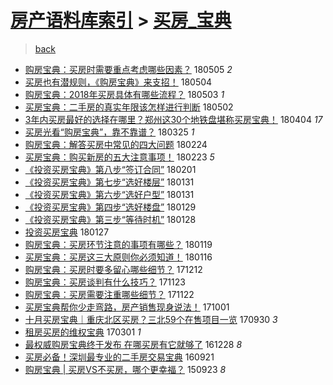 [房产语料库索引](../../README.md)  > [买房_宝典](买房_宝典.md)
====
> [back](../README.md)

- [购房宝典：买房时需要重点考虑哪些因素？](http://jkwz.applinzi.com/ittc/7099775839329846283.html#%E8%B4%AD%E6%88%BF%E5%AE%9D%E5%85%B8%EF%BC%9A%E4%B9%B0%E6%88%BF%E6%97%B6%E9%9C%80%E8%A6%81%E9%87%8D%E7%82%B9%E8%80%83%E8%99%91%E5%93%AA%E4%BA%9B%E5%9B%A0%E7%B4%A0%EF%BC%9F) 180505 *2* 
- [买房也有潜规则，《购房宝典》来支招！](http://jkwz.applinzi.com/ittc/7099319656143913991.html#%E4%B9%B0%E6%88%BF%E4%B9%9F%E6%9C%89%E6%BD%9C%E8%A7%84%E5%88%99%EF%BC%8C%E3%80%8A%E8%B4%AD%E6%88%BF%E5%AE%9D%E5%85%B8%E3%80%8B%E6%9D%A5%E6%94%AF%E6%8B%9B%EF%BC%81) 180504  
- [购房宝典：2018年买房具体有哪些流程？](http://jkwz.applinzi.com/ittc/7098835997087499275.html#%E8%B4%AD%E6%88%BF%E5%AE%9D%E5%85%B8%EF%BC%9A2018%E5%B9%B4%E4%B9%B0%E6%88%BF%E5%85%B7%E4%BD%93%E6%9C%89%E5%93%AA%E4%BA%9B%E6%B5%81%E7%A8%8B%EF%BC%9F) 180503 *1* 
- [买房宝典：二手房的真实年限该怎样进行判断](http://jkwz.applinzi.com/ittc/7098435591270302727.html#%E4%B9%B0%E6%88%BF%E5%AE%9D%E5%85%B8%EF%BC%9A%E4%BA%8C%E6%89%8B%E6%88%BF%E7%9A%84%E7%9C%9F%E5%AE%9E%E5%B9%B4%E9%99%90%E8%AF%A5%E6%80%8E%E6%A0%B7%E8%BF%9B%E8%A1%8C%E5%88%A4%E6%96%AD) 180502  
- [3年内买房最好的选择在哪里？郑州这30个地铁盘堪称买房宝典！](http://jkwz.applinzi.com/ittc/7088065983283725318.html#3%E5%B9%B4%E5%86%85%E4%B9%B0%E6%88%BF%E6%9C%80%E5%A5%BD%E7%9A%84%E9%80%89%E6%8B%A9%E5%9C%A8%E5%93%AA%E9%87%8C%EF%BC%9F%E9%83%91%E5%B7%9E%E8%BF%9930%E4%B8%AA%E5%9C%B0%E9%93%81%E7%9B%98%E5%A0%AA%E7%A7%B0%E4%B9%B0%E6%88%BF%E5%AE%9D%E5%85%B8%EF%BC%81) 180404 *17* 
- [买房光看“购房宝典”，靠不靠谱？](http://jkwz.applinzi.com/ittc/7084446684237267984.html#%E4%B9%B0%E6%88%BF%E5%85%89%E7%9C%8B%E2%80%9C%E8%B4%AD%E6%88%BF%E5%AE%9D%E5%85%B8%E2%80%9D%EF%BC%8C%E9%9D%A0%E4%B8%8D%E9%9D%A0%E8%B0%B1%EF%BC%9F) 180325 *1* 
- [购房宝典：解答买房中常见的四大问题](http://jkwz.applinzi.com/ittc/7073599146428990481.html#%E8%B4%AD%E6%88%BF%E5%AE%9D%E5%85%B8%EF%BC%9A%E8%A7%A3%E7%AD%94%E4%B9%B0%E6%88%BF%E4%B8%AD%E5%B8%B8%E8%A7%81%E7%9A%84%E5%9B%9B%E5%A4%A7%E9%97%AE%E9%A2%98) 180224  
- [买房宝典：购买新房的五大注意事项！](http://jkwz.applinzi.com/ittc/7073217922053178384.html#%E4%B9%B0%E6%88%BF%E5%AE%9D%E5%85%B8%EF%BC%9A%E8%B4%AD%E4%B9%B0%E6%96%B0%E6%88%BF%E7%9A%84%E4%BA%94%E5%A4%A7%E6%B3%A8%E6%84%8F%E4%BA%8B%E9%A1%B9%EF%BC%81) 180223 *5* 
- [《投资买房宝典》第八步“签订合同”](http://jkwz.applinzi.com/ittc/7065188699707278353.html#%E3%80%8A%E6%8A%95%E8%B5%84%E4%B9%B0%E6%88%BF%E5%AE%9D%E5%85%B8%E3%80%8B%E7%AC%AC%E5%85%AB%E6%AD%A5%E2%80%9C%E7%AD%BE%E8%AE%A2%E5%90%88%E5%90%8C%E2%80%9D) 180201  
- [《投资买房宝典》第七步“选好楼层”](http://jkwz.applinzi.com/ittc/7064853391178466321.html#%E3%80%8A%E6%8A%95%E8%B5%84%E4%B9%B0%E6%88%BF%E5%AE%9D%E5%85%B8%E3%80%8B%E7%AC%AC%E4%B8%83%E6%AD%A5%E2%80%9C%E9%80%89%E5%A5%BD%E6%A5%BC%E5%B1%82%E2%80%9D) 180131  
- [《投资买房宝典》第六步“选好户型”](http://jkwz.applinzi.com/ittc/7064736756169966603.html#%E3%80%8A%E6%8A%95%E8%B5%84%E4%B9%B0%E6%88%BF%E5%AE%9D%E5%85%B8%E3%80%8B%E7%AC%AC%E5%85%AD%E6%AD%A5%E2%80%9C%E9%80%89%E5%A5%BD%E6%88%B7%E5%9E%8B%E2%80%9D) 180131  
- [《投资买房宝典》第四步“选好楼盘”](http://jkwz.applinzi.com/ittc/7064106830613971974.html#%E3%80%8A%E6%8A%95%E8%B5%84%E4%B9%B0%E6%88%BF%E5%AE%9D%E5%85%B8%E3%80%8B%E7%AC%AC%E5%9B%9B%E6%AD%A5%E2%80%9C%E9%80%89%E5%A5%BD%E6%A5%BC%E7%9B%98%E2%80%9D) 180129  
- [《投资买房宝典》第三步“等待时机”](http://jkwz.applinzi.com/ittc/7063679541065548811.html#%E3%80%8A%E6%8A%95%E8%B5%84%E4%B9%B0%E6%88%BF%E5%AE%9D%E5%85%B8%E3%80%8B%E7%AC%AC%E4%B8%89%E6%AD%A5%E2%80%9C%E7%AD%89%E5%BE%85%E6%97%B6%E6%9C%BA%E2%80%9D) 180128  
- [投资买房宝典](http://jkwz.applinzi.com/ittc/7063342224832463879.html#%E6%8A%95%E8%B5%84%E4%B9%B0%E6%88%BF%E5%AE%9D%E5%85%B8) 180127  
- [购房宝典：买房环节注意的事项有哪些？](http://jkwz.applinzi.com/ittc/7060214323710788625.html#%E8%B4%AD%E6%88%BF%E5%AE%9D%E5%85%B8%EF%BC%9A%E4%B9%B0%E6%88%BF%E7%8E%AF%E8%8A%82%E6%B3%A8%E6%84%8F%E7%9A%84%E4%BA%8B%E9%A1%B9%E6%9C%89%E5%93%AA%E4%BA%9B%EF%BC%9F) 180119  
- [买房宝典：买房这三大原则你必须知道！](http://jkwz.applinzi.com/ittc/7059262669133972490.html#%E4%B9%B0%E6%88%BF%E5%AE%9D%E5%85%B8%EF%BC%9A%E4%B9%B0%E6%88%BF%E8%BF%99%E4%B8%89%E5%A4%A7%E5%8E%9F%E5%88%99%E4%BD%A0%E5%BF%85%E9%A1%BB%E7%9F%A5%E9%81%93%EF%BC%81) 180116  
- [购房宝典：买房时要多留心哪些细节？](http://jkwz.applinzi.com/ittc/7046131542902965264.html#%E8%B4%AD%E6%88%BF%E5%AE%9D%E5%85%B8%EF%BC%9A%E4%B9%B0%E6%88%BF%E6%97%B6%E8%A6%81%E5%A4%9A%E7%95%99%E5%BF%83%E5%93%AA%E4%BA%9B%E7%BB%86%E8%8A%82%EF%BC%9F) 171212  
- [购房宝典：买房谈判有什么技巧？](http://jkwz.applinzi.com/ittc/7039183881574548496.html#%E8%B4%AD%E6%88%BF%E5%AE%9D%E5%85%B8%EF%BC%9A%E4%B9%B0%E6%88%BF%E8%B0%88%E5%88%A4%E6%9C%89%E4%BB%80%E4%B9%88%E6%8A%80%E5%B7%A7%EF%BC%9F) 171123  
- [购房宝典：买房需要注重哪些细节？](http://jkwz.applinzi.com/ittc/7038720114633999377.html#%E8%B4%AD%E6%88%BF%E5%AE%9D%E5%85%B8%EF%BC%9A%E4%B9%B0%E6%88%BF%E9%9C%80%E8%A6%81%E6%B3%A8%E9%87%8D%E5%93%AA%E4%BA%9B%E7%BB%86%E8%8A%82%EF%BC%9F) 171122  
- [买房宝典帮你少走弯路，房产销售现身说法！](http://jkwz.applinzi.com/ittc/7019578043973239825.html#%E4%B9%B0%E6%88%BF%E5%AE%9D%E5%85%B8%E5%B8%AE%E4%BD%A0%E5%B0%91%E8%B5%B0%E5%BC%AF%E8%B7%AF%EF%BC%8C%E6%88%BF%E4%BA%A7%E9%94%80%E5%94%AE%E7%8E%B0%E8%BA%AB%E8%AF%B4%E6%B3%95%EF%BC%81) 171001  
- [十月买房宝典｜重庆北区买房？三北59个在售项目一览](http://jkwz.applinzi.com/ittc/7019231026818319377.html#%E5%8D%81%E6%9C%88%E4%B9%B0%E6%88%BF%E5%AE%9D%E5%85%B8%EF%BD%9C%E9%87%8D%E5%BA%86%E5%8C%97%E5%8C%BA%E4%B9%B0%E6%88%BF%EF%BC%9F%E4%B8%89%E5%8C%9759%E4%B8%AA%E5%9C%A8%E5%94%AE%E9%A1%B9%E7%9B%AE%E4%B8%80%E8%A7%88) 170930 *3* 
- [租房买房的维权宝典](http://jkwz.applinzi.com/ittc/6940120965064426501.html#%E7%A7%9F%E6%88%BF%E4%B9%B0%E6%88%BF%E7%9A%84%E7%BB%B4%E6%9D%83%E5%AE%9D%E5%85%B8) 170301 *1* 
- [最权威购房宝典终于发布 在哪买房有它就够了](http://jkwz.applinzi.com/ittc/6916761084773270532.html#%E6%9C%80%E6%9D%83%E5%A8%81%E8%B4%AD%E6%88%BF%E5%AE%9D%E5%85%B8%E7%BB%88%E4%BA%8E%E5%8F%91%E5%B8%83+%E5%9C%A8%E5%93%AA%E4%B9%B0%E6%88%BF%E6%9C%89%E5%AE%83%E5%B0%B1%E5%A4%9F%E4%BA%86) 161228 *8* 
- [买房必备！深圳最专业的二手房交易宝典](http://jkwz.applinzi.com/ittc/6880250872352736261.html#%E4%B9%B0%E6%88%BF%E5%BF%85%E5%A4%87%EF%BC%81%E6%B7%B1%E5%9C%B3%E6%9C%80%E4%B8%93%E4%B8%9A%E7%9A%84%E4%BA%8C%E6%89%8B%E6%88%BF%E4%BA%A4%E6%98%93%E5%AE%9D%E5%85%B8) 160921  
- [购房宝典 | 买房VS不买房，哪个更幸福？](http://jkwz.applinzi.com/ittc/6745159011114320901.html#%E8%B4%AD%E6%88%BF%E5%AE%9D%E5%85%B8+%7C+%E4%B9%B0%E6%88%BFVS%E4%B8%8D%E4%B9%B0%E6%88%BF%EF%BC%8C%E5%93%AA%E4%B8%AA%E6%9B%B4%E5%B9%B8%E7%A6%8F%EF%BC%9F) 150923 *8* 
